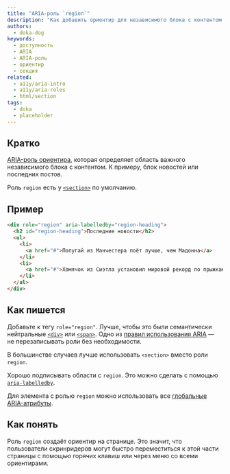 ```yaml
---
title: "ARIA-роль `region`"
description: "Как добавить ориентир для независимого блока с контентом с помощью WAI-ARIA."
authors:
  - doka-dog
keywords:
  - доступность
  - ARIA
  - ARIA-роль
  - ориентир
  - секция
related:
  - a11y/aria-intro
  - a11y/aria-roles
  - html/section
tags:
  - doka
  - placeholder
---
```


## Кратко

[ARIA-роль ориентира](/a11y/aria-roles/#roli-orientirov), которая определяет область важного независимого блока с контентом. К примеру, блок новостей или последних постов.

Роль `region` есть у [`<section>`](/html/section/) по умолчанию.

## Пример

```html
<div role="region" aria-labelledby="region-heading">
  <h2 id="region-heading">Последние новости</h2>
  <ul>
    <li>
      <a href="#">Попугай из Манчестера поёт лучше, чем Мадонна</a>
    </li>
    <li>
      <a href="#">Хомячок из Сиэтла установил мировой рекорд по прыжкам в длину</a>
    </li>
  </ul>
</div>
```

## Как пишется

Добавьте к тегу `role="region"`. Лучше, чтобы это были семантически нейтральные [`<div>`](/html/div/) или [`<span>`](/html/span/). Одно из [правил использования ARIA](/a11y/aria-intro/#pravila-ispolzovaniya) — не перезаписывать роли без необходимости.

В большинстве случаев лучше использовать `<section>` вместо роли `region`.

Хорошо подписывать области с `region`. Это можно сделать с помощью [`aria-labelledby`](/a11y/aria-labelledby/).

Для элемента с ролью `region` можно использовать все [глобальные ARIA-атрибуты](/a11y/aria-attrs/#globalnye-atributy).

## Как понять

Роль `region` создаёт ориентир на странице. Это значит, что пользователи скринридеров могут быстро переместиться к этой части страницы с помощью горячих клавиш или через меню со всеми ориентирами.
